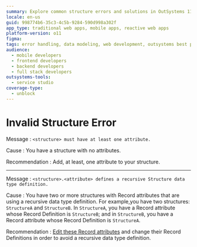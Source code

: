 ```yaml
---
summary: Explore common structure errors and solutions in OutSystems 11 (O11), including attribute requirements and recursive data type issues.
locale: en-us
guid: 998774b6-35c3-4c5b-9284-590d998a302f
app_type: traditional web apps, mobile apps, reactive web apps
platform-version: o11
figma:
tags: error handling, data modeling, web development, outsystems best practices, software troubleshooting
audience:
  - mobile developers
  - frontend developers
  - backend developers
  - full stack developers
outsystems-tools:
  - service studio
coverage-type:
  - unblock
---
```


# Invalid Structure Error

Message
:   `<structure> must have at least one attribute.`

Cause
:   You have a structure with no attributes.

Recommendation
:   Add, at least, one attribute to your structure.

---

Message
:   `<structure>.<attribute> defines a recursive Structure data type definition.`

Cause
:   You have two or more structures with Record attributes that are using a recursive data type definition. For example,you have two structures: `StructureA` and `StructureB`. In `StructureA`, you have a Record attribute whose Record Definition is `StructureB`; and in `StructureB`, you have a Record attribute whose Record Definition is `StructureA`.

Recommendation
:   [Edit these Record attributes](<../../../integration-with-systems/integration-studio/managing-extensions/entity-attribute.md>) and change their Record Definitions in order to avoid a recursive data type definition.
